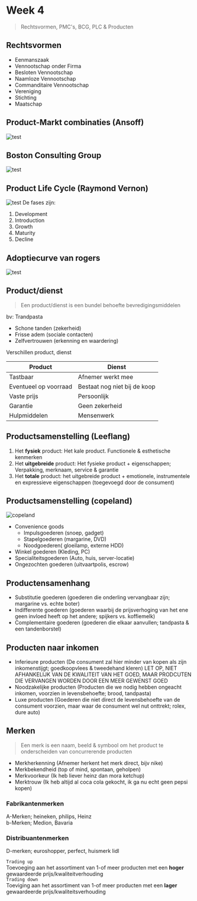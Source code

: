 # Week 4
> Rechtsvormen, PMC's, BCG, PLC & Producten

## Rechtsvormen
* Eenmanszaak
* Vennootschap onder Firma
* Besloten Vennootschap
* Naamloze Vennootschap
* Commanditaire Vennootschap
* Vereniging
* Stichting
* Maatschap

## Product-Markt combinaties (Ansoff)
![test](https://cascuna.github.io/iitorg-samenvatting/static/img/ansoff-pmc.png)

## Boston Consulting Group
![test](https://cascuna.github.io/iitorg-samenvatting/static/img/bcg.jpg)

## Product Life Cycle (Raymond Vernon)
![test](https://cascuna.github.io/iitorg-samenvatting/static/img/plc.jpg)
De fases zijn:
1. Development
2. Introduction
3. Growth
4. Maturity
5. Decline

## Adoptiecurve van rogers
![test](https://cascuna.github.io/iitorg-samenvatting/static/img/adoptionc.jpg)


## Product/dienst
> Een product/dienst is een bundel behoefte bevredigingsmiddelen

bv: Trandpasta
* Schone tanden (zekerheid)
* Frisse adem (sociale contacten)
* Zelfvertrouwen (erkenning en waardering)

Verschillen product, dienst

| **Product**           | **Dienst**                   |
|-----------------------|------------------------------|
| Tastbaar              | Afnemer werkt mee            |
| Eventueel op voorraad | Bestaat nog niet bij de koop |
| Vaste prijs           | Persoonlijk                  |
| Garantie              | Geen zekerheid               |
| Hulpmiddelen          | Mensenwerk                   |

## Productsamenstelling (Leeflang)
1. Het **fysiek** product: Het kale product. Functionele & esthetische kenmerken
2. Het **uitgebreide** product: Het fysieke product + eigenschappen; Verpakking, merknaam, service & garantie
3. Het **totale** product: het uitgebreide product + emotionele, instrumentele en expressieve eigenschappen (toegevoegd door de consument)

## Productsamenstelling (copeland)
![copeland](https://cascuna.github.io/iitorg-samenvatting/static/img/copeland.jpg)
* Convenience goods
  * Impulsgoederen (snoep, gadget)
  * Stapelgoederen (margarine, DVD)
  * Noodgoederen( gloeilamp, externe HDD)
* Winkel goederen (Kleding, PC)
* Specialiteitsgoederen (Auto, huis, server-locatie)
* Ongezochten goederen (uitvaartpolis, escrow)

## Productensamenhang
* Substitutie goederen (goederen die onderling vervangbaar zijn; margarine vs. echte boter)
* Indifferente goederen (goederen waarbij de prijsverhoging van het ene geen invloed heeft op het andere; spijkers vs. koffiemelk)
* Complementaire goederen (goederen die elkaar aanvullen; tandpasta & een tandenborstel)

## Producten naar inkomen
* Inferieure producten (De consument zal hier minder van kopen als zijn inkomenstijgt; goedkoopvlees & tweedehand kleren) LET OP, NIET AFHANKELIJK VAN DE KWALITEIT VAN HET GOED, MAAR PRODCUTEN DIE VERVANGEN WORDEN DOOR EEN MEER GEWENST GOED
* Noodzakelijke producten (Producten die we nodig hebben ongeacht inkomen, voorzien in levensbehoefte; brood, tandpasta)
* Luxe producten (Goederen die niet direct de levensbehoefte van de consument voorzien, maar waar de consument wel nut onttrekt; rolex, dure auto)

## Merken
> Een merk is een naam, beeld & symbool om het product te onderscheiden van concurrerende producten
* Merkherkenning (Afnemer herkent het merk direct, bijv nike)
* Merkbekendheid (top of mind, spontaan, geholpen)
* Merkvoorkeur (Ik heb liever heinz dan mora ketchup)
* Merktrouw (Ik heb altijd al coca cola gekocht, ik ga nu echt geen pepsi kopen)

### Fabrikantenmerken
A-Merken; heineken, philips, Heinz  
b-Merken; Medion, Bavaria

### Distribuantenmerken
D-merken; euroshopper, perfect, huismerk lidl

`Trading up`  
Toevoeging aan het assortiment van 1-of meer producten met een **hoger** gewaardeerde prijs/kwaliteitverhouding  
`Trading down`  
Toeviging aan het assortiment van 1-of meer producten met een **lager** gewaardeerde prijs/kwaliteitsverhouding
